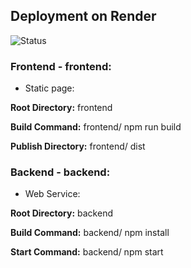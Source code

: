 ## Deployment on Render

![Status](https://img.shields.io/badge/render-published-darkgreen.svg)

### Frontend - frontend:

- Static page:

**Root Directory:** frontend

**Build Command:** frontend/ npm run build

**Publish Directory:** frontend/ dist

### Backend - backend:

- Web Service:

**Root Directory:** backend

**Build Command:** backend/ npm install

**Start Command:** backend/ npm start 
